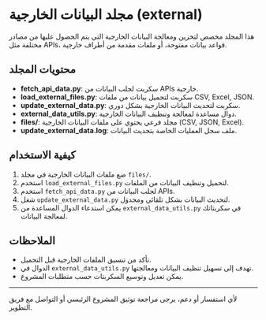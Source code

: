 # مجلد البيانات الخارجية (external)

هذا المجلد مخصص لتخزين ومعالجة البيانات الخارجية التي يتم الحصول عليها من مصادر مختلفة مثل APIs، قواعد بيانات مفتوحة، أو ملفات مقدمة من أطراف خارجية.

## محتويات المجلد

- **fetch_api_data.py**: سكربت لجلب البيانات من APIs خارجية.
- **load_external_files.py**: سكربت لتحميل بيانات من ملفات CSV, Excel, JSON.
- **update_external_data.py**: سكربت لتحديث البيانات الخارجية بشكل دوري.
- **external_data_utils.py**: دوال مساعدة لمعالجة وتنظيف البيانات الخارجية.
- **files/**: مجلد فرعي يحتوي على ملفات البيانات الخارجية (CSV, JSON, Excel).
- **update_external_data.log**: ملف سجل العمليات الخاصة بتحديث البيانات.

## كيفية الاستخدام

1. ضع ملفات البيانات الخارجية في مجلد `files/`.
2. استخدم `load_external_files.py` لتحميل وتنظيف البيانات من الملفات.
3. استخدم `fetch_api_data.py` لجلب البيانات من APIs.
4. شغل `update_external_data.py` لتحديث البيانات بشكل تلقائي ومجدوَل.
5. يمكن استدعاء الدوال المساعدة من `external_data_utils.py` في سكربتاتك لمعالجة البيانات.

## الملاحظات

- تأكد من تنسيق الملفات الخارجية قبل التحميل.
- الدوال في `external_data_utils.py` تهدف إلى تسهيل تنظيف البيانات ومعالجتها.
- يمكن تعديل وتوسيع السكربتات حسب متطلبات المشروع.

---

لأي استفسار أو دعم، يرجى مراجعة توثيق المشروع الرئيسي أو التواصل مع فريق التطوير.
